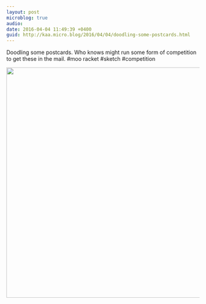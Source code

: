 ```yaml
---
layout: post
microblog: true
audio: 
date: 2016-04-04 11:49:39 +0400
guid: http://kaa.micro.blog/2016/04/04/doodling-some-postcards.html
---
```

Doodling some postcards. Who knows might run some form of competition to get these in the mail. #moo racket #sketch #competition

<img src="https://www.kaa.bz/uploads/2018/fa94b0f13d.jpg" width="600" height="600" />
